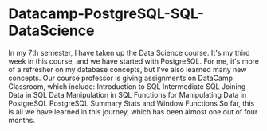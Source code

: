 # Datacamp-PostgreSQL-SQL-DataScience
In my 7th semester, I have taken up the Data Science course. It's my third week in this course, and we have started with PostgreSQL. For me, it's more of a refresher on my database concepts, but I've also learned many new concepts. Our course professor is giving assignments on DataCamp Classroom, which include:
Introduction to SQL
Intermediate SQL
Joining Data in SQL
Data Manipulation in SQL
Functions for Manipulating Data in PostgreSQL
PostgreSQL Summary Stats and Window Functions
So far, this is all we have learned in this journey, which has been almost one out of four months.
